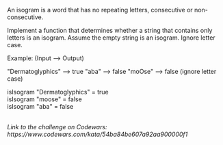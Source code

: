 An isogram is a word that has no repeating letters, consecutive or non-consecutive. 

Implement a function that determines whether a string that contains only letters is an isogram. Assume the empty string is an isogram. Ignore letter case.

Example: (Input --> Output)

"Dermatoglyphics" --> true "aba" --> false "moOse" --> false (ignore letter case)

isIsogram "Dermatoglyphics" = true <br>
isIsogram "moose" = false <br>
isIsogram "aba" = false

<br>
<i>
Link to the challenge on Codewars: <br>
https://www.codewars.com/kata/54ba84be607a92aa900000f1
</i>
